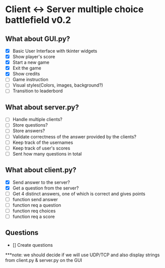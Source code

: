 # Client <-> Server multiple choice battlefield v0.2

## What about GUI.py?
- [x] Basic User Interface with tkinter widgets
- [x] Show player's score
- [x] Start a new game
- [x] Exit the game
- [x] Show credits
- [ ] Game instruction 
- [ ] Visual styles(Colors, images, background?)
- [ ] Transition to leaderbord

## What about server.py?
- [ ] Handle multiple clients?
- [ ] Store questions?
- [ ] Store answers?
- [ ] Validate correctness of the answer provided by the clients?
- [ ] Keep track of the usernames
- [ ] Keep track of user's scores
- [ ] Sent how many questions in total

## What about client.py?
- [x] Send answer to the server?
- [x] Get a question from the server?
- [ ] Get 4 distinct answers, one of which is correct and gives points
- [ ] function send answer
- [ ] function req a question
- [ ] function req choices
- [ ] function req a score

## Questions
- [] Create questions


***note: we should decide if we will use UDP/TCP and also display strings from client.py & server.py on the GUI


